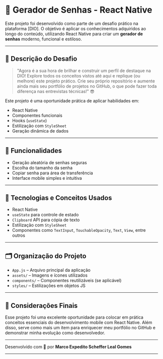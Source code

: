# 🚀 Gerador de Senhas - React Native

Este projeto foi desenvolvido como parte de um desafio prático na plataforma [DIO]. O objetivo é aplicar os conhecimentos adquiridos ao longo do conteúdo, utilizando React Native para criar um **gerador de senhas** moderno, funcional e estiloso.

---

## 📌 Descrição do Desafio

> "Agora é a sua hora de brilhar e construir um perfil de destaque na DIO! Explore todos os conceitos vistos até aqui e replique (ou melhore) este projeto prático. Crie seu próprio repositório e aumente ainda mais seu portfólio de projetos no GitHub, o que pode fazer toda diferença nas entrevistas técnicas!" 😎

Este projeto é uma oportunidade prática de aplicar habilidades em:

- React Native
- Componentes funcionais
- Hooks (`useState`)
- Estilização com `StyleSheet`
- Geração dinâmica de dados

---

## 📱 Funcionalidades

- Geração aleatória de senhas seguras
- Escolha do tamanho da senha
- Copiar senha para área de transferência
- Interface mobile simples e intuitiva

---

## 🧠 Tecnologias e Conceitos Usados

- React Native
- `useState` para controle de estado
- `Clipboard` API para cópia de texto
- Estilização com `StyleSheet`
- Componentes como `TextInput`, `TouchableOpacity`, `Text`, `View`, entre outros

---

## 🗂 Organização do Projeto

- `App.js` – Arquivo principal da aplicação
- `assets/` – Imagens e ícones utilizados
- `components/` – Componentes reutilizáveis (se aplicável)
- `styles/` – Estilizações em objetos JS

---

## 💬 Considerações Finais

Esse projeto foi uma excelente oportunidade para colocar em prática conceitos essenciais do desenvolvimento mobile com React Native. Além disso, serve como mais um item para enriquecer meu portfólio no GitHub e demonstrar minha evolução como desenvolvedor.

---

Desenvolvido com 💙 por **Marco Expedito Scheffer Leal Gomes**

---
